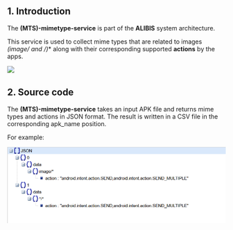 ## 1. Introduction

The **(MTS)-mimetype-service** is part of the **ALIBIS** system architecture.

This service is used to collect mime types that are related to images **(image/* and */*)** along with their corresponding supported **actions** by the apps.

<img src="https://github.com/research-mobile-security/ALIBIS/blob/main/(MTS)-mimetype-service/readme-image/metaLeak-ml-overview.png">

## 2. Source code

The **(MTS)-mimetype-service** takes an input APK file and returns mime types and actions in JSON format. The result is written in a CSV file in the corresponding apk_name position.

For example: 

<img src="https://github.com/research-mobile-security/ALIBIS/blob/main/(MTS)-mimetype-service/readme-image/example.png">

